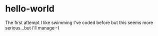 # hello-world
The first attempt
I like swimming
I've coded before but this seems more serious...but i'll manage:-)
